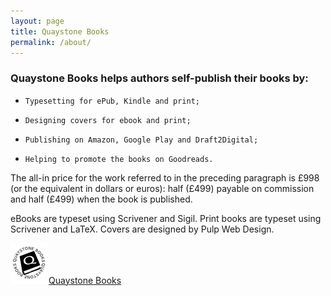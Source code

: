 ```yaml
---
layout: page
title: Quaystone Books
permalink: /about/
---
```


### Quaystone Books helps authors self-publish their books by:

*     Typesetting for ePub, Kindle and print;
*     Designing covers for ebook and print;
*     Publishing on Amazon, Google Play and Draft2Digital;
*     Helping to promote the books on Goodreads.

The all-in price for the work referred to in the preceding paragraph is £998 (or the equivalent in dollars or euros): half (£499) payable on commission and half (£499) when the book is published.

eBooks are typeset using Scrivener and Sigil.
Print books are typeset using Scrivener and LaTeX.
Covers are designed by Pulp Web Design.



![Quaystone Logo](assets/QuaystoneLogo.png)[Quaystone Books](https://thrillers.pub)

